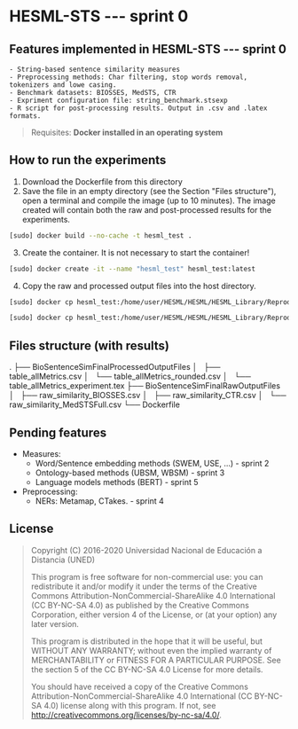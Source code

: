 # HESML-STS --- sprint 0

## Features implemented in HESML-STS --- sprint 0
	- String-based sentence similarity measures
	- Preprocessing methods: Char filtering, stop words removal, tokenizers and lowe casing.
	- Benchmark datasets: BIOSSES, MedSTS, CTR
	- Expriment configuration file: string_benchmark.stsexp
	- R script for post-processing results. Output in .csv and .latex formats.


> Requisites: **Docker installed in an operating system**
## How to run the experiments

1. Download the Dockerfile from this directory
2. Save the file in an empty directory (see the Section "Files structure"), open a terminal and compile the image (up to 10 minutes). The image created will contain both the raw and post-processed results for the experiments.
```sh
[sudo] docker build --no-cache -t hesml_test .
```
3. Create the container. It is not necessary to start the container!
```sh
[sudo] docker create -it --name "hesml_test" hesml_test:latest
```
4. Copy the raw and processed output files into the host directory.

```sh
[sudo] docker cp hesml_test:/home/user/HESML/HESML/HESML_Library/ReproducibleExperiments/BioSentenceSimilarity_paper/BioSentenceSimFinalProcessedOutputFiles .
```
```sh
[sudo] docker cp hesml_test:/home/user/HESML/HESML/HESML_Library/ReproducibleExperiments/BioSentenceSimilarity_paper/BioSentenceSimFinalRawOutputFiles .
```

## Files structure (with results)

.
├── BioSentenceSimFinalProcessedOutputFiles
│   ├── table_allMetrics.csv
│   └── table_allMetrics_rounded.csv
│   └── table_allMetrics_experiment.tex
├── BioSentenceSimFinalRawOutputFiles
│   ├── raw_similarity_BIOSSES.csv
│   ├── raw_similarity_CTR.csv
│   └── raw_similarity_MedSTSFull.csv
└── Dockerfile

## Pending features 

- Measures:
    - Word/Sentence embedding methods (SWEM, USE, ...) - sprint 2
    - Ontology-based methods (UBSM, WBSM) - sprint 3
    - Language models methods (BERT) - sprint 5
- Preprocessing:
    - NERs: Metamap, CTakes. - sprint 4



 
## License

> Copyright (C) 2016-2020 Universidad Nacional de Educación a Distancia (UNED)
>
> This program is free software for non-commercial use:
> you can redistribute it and/or modify it under the terms of the
> Creative Commons Attribution-NonCommercial-ShareAlike 4.0 International
> (CC BY-NC-SA 4.0) as published by the Creative Commons Corporation,
> either version 4 of the License, or (at your option) any later version.
>
> This program is distributed in the hope that it will be useful,
> but WITHOUT ANY WARRANTY; without even the implied warranty of
> MERCHANTABILITY or FITNESS FOR A PARTICULAR PURPOSE.  See the
> section 5 of the CC BY-NC-SA 4.0 License for more details.
>
> You should have received a copy of the Creative Commons
> Attribution-NonCommercial-ShareAlike 4.0 International (CC BY-NC-SA 4.0) 
> license along with this program. If not,
> see <http://creativecommons.org/licenses/by-nc-sa/4.0/>.

